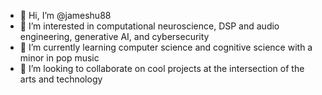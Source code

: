 - 👋 Hi, I’m @jameshu88
- 👀 I’m interested in computational neuroscience, DSP and audio engineering, generative AI, and cybersecurity
- 🌱 I’m currently learning computer science and cognitive science with a minor in pop music
- 💞️ I’m looking to collaborate on cool projects at the intersection of the arts and technology


<!---
jameshu88/jameshu88 is a ✨ special ✨ repository because its `README.md` (this file) appears on your GitHub profile.
You can click the Preview link to take a look at your changes.
--->

